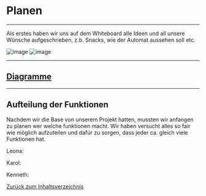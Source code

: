 # Planen 

<hr>

<p> Als erstes haben wir uns auf dem Whiteboard alle Ideen und all unsere Wünsche aufgeschrieben, z.b. Snacks, wie der Automat aussehen soll etc. </p>

![image](https://github.com/LeonaIstrefi/BLJ_Snackautomat-Simulator_Leo-Kar-Ken/assets/145564029/282af06f-de67-4a3f-868e-97700705b873)
![image](https://github.com/LeonaIstrefi/BLJ_Snackautomat-Simulator_Leo-Kar-Ken/assets/145564029/024c7a46-22f8-410a-9dd8-81ac1e1fbfbe)

<hr>

## [Diagramme](Diagramme.md)

<hr>

## Aufteilung der Funktionen 

<p> Nachdem wir die Base von unserem Projekt hatten, mussten wir anfangen zu planen wer welche funktionen macht. Wir haben versucht alles so fair wie möglich aufzuteilen und dafür zu sorgen, dass jeder ca. gleich viele Funktionen hat. </p>

Leona: 
<ul>

  
</ul>

Karol: 
<ul>

  
</ul>
Kenneth: 
<ul>

  
</ul>

[Zurück zum Inhaltsverzeichnis](../README.md)
